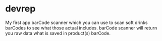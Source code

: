 # devrep
My first app barCode scanner which you can use to scan soft drinks barCodes to see what those actual includes.
barCode scanner will return you raw data what is saved in product(s) barCode. 
